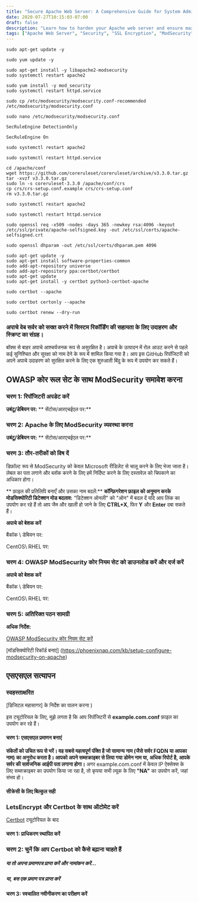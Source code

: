 ```yaml
---
title: "Secure Apache Web Server: A Comprehensive Guide for System Administrators"
date: 2020-07-27T10:15:03-07:00
draft: false
description: "Learn how to harden your Apache web server and ensure maximum security with this comprehensive guide for system administrators."
tags: ["Apache Web Server", "Security", "SSL Encryption", "ModSecurity", "OWASP Core Rule Set", "Self-Signed Certificate", "LetsEncrypt", "Certbot", "Firewall", "Configuration", "System Administration", "Web Application Security", "Best Practices", "Common Attacks", "HTTPS", "Web Server Hardening", "Ubuntu", "Debian", "CentOS", "RHEL"]
---
```

```
sudo apt-get update -y
```
``` 
sudo yum update -y
```
```
sudo apt-get install -y libapache2-modsecurity
sudo systemctl restart apache2
```
``` 
sudo yum install -y mod_security
sudo systemctl restart httpd.service
```
```
sudo cp /etc/modsecurity/modsecurity.conf-recommended /etc/modsecurity/modsecurity.conf
```
```
sudo nano /etc/modsecurity/modsecurity.conf
```
```
SecRuleEngine DetectionOnly
```
```
SecRuleEngine On
```
```
sudo systemctl restart apache2
```
```
sudo systemctl restart httpd.service
```
```
cd /apache/conf
wget https://github.com/coreruleset/coreruleset/archive/v3.3.0.tar.gz
tar -xvzf v3.3.0.tar.gz
sudo ln -s coreruleset-3.3.0 /apache/conf/crs
cp crs/crs-setup.conf.example crs/crs-setup.conf
rm v3.3.0.tar.gz
```
```
sudo systemctl restart apache2
```
```
sudo systemctl restart httpd.service
```
```
sudo openssl req -x509 -nodes -days 365 -newkey rsa:4096 -keyout /etc/ssl/private/apache-selfsigned.key -out /etc/ssl/certs/apache-selfsigned.crt
```
```
sudo openssl dhparam -out /etc/ssl/certs/dhparam.pem 4096
```
```
sudo apt-get update -y
sudo apt-get install software-properties-common
sudo add-apt-repository universe
sudo add-apt-repository ppa:certbot/certbot
sudo apt-get update
sudo apt-get install -y certbot python3-certbot-apache
```
```
sudo certbot --apache
```
```
sudo certbot certonly --apache
```
```
sudo certbot renew --dry-run
```

### अपाचे वेब सर्वर को सख्त करने में सिस्टम रिकॉर्डिंग की सहायता के लिए उदाहरण और स्क्रिप्ट का संग्रह।  बॉक्स से बाहर अपाचे आश्चर्यजनक रूप से असुरक्षित है। अपाचे के उत्पादन में रोल आउट करने से पहले कई सुनिश्चित और सुरक्षा को नाम देने के रूप में शामिल किया गया है। आप इस GitHub रिपॉजिटरी को अपने अपाचे उदाहरण को सुरक्षित करने के लिए एक शुरुआती बिंदु के रूप में उपयोग कर सकते हैं।   ## OWASP कोर रूल सेट के साथ ModSecurity समावेश करना  ### चरण 1: रिपॉजिटरी अपडेट करें **उबंटू/डेबियन पर:** ** सेंटोस/आरएचईएल पर:**  ### चरण 2: Apache के लिए ModSecurity व्यवस्था करना **उबंटू/डेबियन पर:** ** सेंटोस/आरएचईएल पर:**  ### चरण 3: तौर-तरीकों को विष दें  डिफ़ॉल्ट रूप से ModSecurity को केवल Microsoft रीडिज़ेट से चालू करने के लिए भेजा जाता है। लेबल का पता लगाने और ब्लॉक करने के लिए हमें निर्दिष्ट करने के लिए दस्तावेज़ को चिपकाने का अधिकार होगा।  ** फ़ाइल की प्रतिलिपि बनाएँ और उसका नाम बदलें:** **कॉन्फ़िगरेशन फ़ाइल को अनुमान करके मोडसिक्योरिटी डिटेक्शन मोड बदलाव:** "डिटेक्शन ऑनली" को "ऑन" में बदल दें यदि आप लिंक का उपयोग कर रहे हैं तो आप जैम और खाली हो जाने के लिए **CTRL+X**, फिर **Y** और **Enter** दबा सकते हैं।  **अपाचे को बेशक करें**  बैंकॉक \ डेबियन पर:  CentOS\ RHEL पर: ### चरण 4: OWASP ModSecurity कोर नियम सेट को डाउनलोड करें और दर्ज करें  **अपाचे को बेशक करें**  बैंकॉक \ डेबियन पर:  CentOS\ RHEL पर: ### चरण 5: अतिरिक्त पठन सामग्री  **अधिक निर्देश:**  [OWASP ModSecurity कोर नियम सेट करें](https://owasp.org/www-project-modsecurity-core-नियम-सेट/)   [मॉडसिक्योरिटी रिकॉर्ड बनाएं] (https://phoenixnap.com/kb/setup-configure-modsecurity-on-apache)   ## एसएसएल सत्यापन  ### स्वहस्ताक्षरित  [डिजिटल महासागर] के निर्देश का पालन करना )  इस ट्यूटोरियल के लिए, मुझे लगता है कि आप रिपॉजिटरी से **example.com.conf** फ़ाइल का उपयोग कर रहे हैं।  #### चरण 1: एसएसएल प्रमाणन बनाएं  **संकेतों को उचित रूप से भरें। वह सबसे महत्वपूर्ण पंक्ति है जो सामान्य नाम (जैसे सर्वर FQDN या आपका नाम) का अनुरोध करता है। आपको अपने सब्सक्राइबर से लिया गया डोमेन नाम या, अधिक रिपोर्ट है, आपके सर्वर की सार्वजनिक आईपी पता लगाना होगा।** अगर example.com.conf में केवल IP ऐक्सेक्स के लिए सब्सक्राइबर का उपयोग किया जा रहा है, तो कृपया सभी ल्यूक के लिए **"NA"** का उपयोग करें, जहां संभव हो।  #### सीक्रेसी के लिए बिल्कुल सही    ### LetsEncrypt और Certbot के साथ ऑटोमेट करें  [Certbot](https://certbot.eff.org/lets-encrypt/ubuntubionic-apache.html) ट्यूटोरियल के बाद  #### चरण 1: प्राधिकरण स्थापित करें  ### चरण 2: चुनें कि आप Certbot को कैसे बढ़ाना चाहते हैं  ##### या तो अपना प्रमाणपत्र प्राप्त करें और नामांकन करें...  ##### या, बस एक प्रमाण पत्र प्राप्त करें   #### चरण 3: स्वचालित नवीनीकरण का परीक्षण करें      